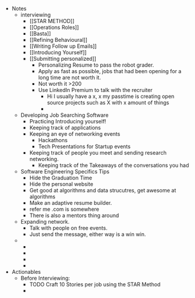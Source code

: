 - Notes
	- interviewing
		- [[STAR METHOD]]
		- [[Operations Roles]]
		- [[Basta]]
		- [[Refining Behavioural]]
		- [[Writing Follow up Emails]]
		- [[Introducing Yourself]]
		- [[Submitting personalized]]
			- Personalizing Resume to pass the robot grader.
			- Apply as fast as possible, jobs that had been opening for a long time are not worth it.
			- Not worth it >200
			- Use LinkedIn Premium to talk with the recruiter
				- Hi I usually have a x, x my passtime is creating open source projects such as X with x amount of things
				-
	- Developing Job Searching Software
		- Practicing Introducing yourself!
		- Keeping track of applications
		- Keeping an eye of networking events
			- Hackathons
			- Tech Presentations for Startup events
		- Keeping track of people you meet and sending research networking.
			- Keeping track of the Takeaways of the conversations you had
	- Software Engineering Specifics Tips
		- Hide the Graduation Time
		- Hide the personal website
		- Get good at algorithms and data strucutres, get awesome at algorithms
		- Make an adaptive resume builder.
		- refer me .com is somewhere
		- There is also a mentors thing around
	- Expanding network.
		- Talk with people on free events.
		- Just send the message, either way is a win win.
	-
		-
		-
		-
		-
- Actionables
	- Before Interviewing:
		- TODO Craft 10 Stories per job using the STAR Method
		-